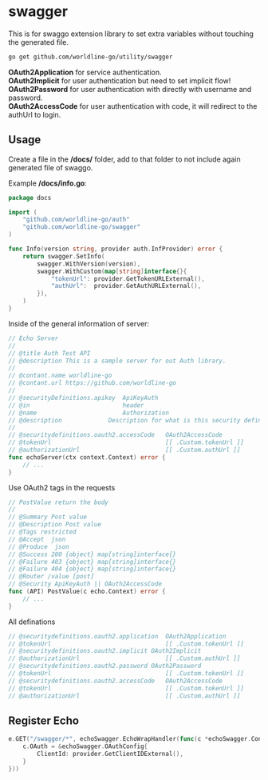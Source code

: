 # swagger

This is for swaggo extension library to set extra variables without touching the generated file.

```sh
go get github.com/worldline-go/utility/swagger
```

__OAuth2Application__ for service authentication.  
__OAuth2Implicit__ for user authentication but need to set implicit flow!  
__OAuth2Password__ for user authentication with directly with username and password.  
__OAuth2AccessCode__ for user authentication with code, it will redirect to the authUrl to login.  


## Usage

Create a file in the __/docs/__ folder, add to that folder to not include again generated file of swaggo.

Example __/docs/info.go__:

```go
package docs

import (
	"github.com/worldline-go/auth"
	"github.com/worldline-go/swagger"
)

func Info(version string, provider auth.InfProvider) error {
	return swagger.SetInfo(
		swagger.WithVersion(version),
		swagger.WithCustom(map[string]interface{}{
			"tokenUrl": provider.GetTokenURLExternal(),
			"authUrl":  provider.GetAuthURLExternal(),
		}),
	)
}
```

Inside of the general information of server:

```go
// Echo Server
//
// @title Auth Test API
// @description This is a sample server for out Auth library.
//
// @contant.name worldline-go
// @contant.url https://github.com/worldline-go
//
// @securityDefinitions.apikey	ApiKeyAuth
// @in							header
// @name						Authorization
// @description				Description for what is this security definition being used
//
// @securitydefinitions.oauth2.accessCode	OAuth2AccessCode
// @tokenUrl								[[ .Custom.tokenUrl ]]
// @authorizationUrl						[[ .Custom.authUrl ]]
func echoServer(ctx context.Context) error {
    // ...
}
```

Use OAuth2 tags in the requests

```go
// PostValue return the body
//
// @Summary Post value
// @Description Post value
// @Tags restricted
// @Accept  json
// @Produce  json
// @Success 200 {object} map[string]interface{}
// @Failure 403 {object} map[string]interface{}
// @Failure 404 {object} map[string]interface{}
// @Router /value [post]
// @Security ApiKeyAuth || OAuth2AccessCode
func (API) PostValue(c echo.Context) error {
    // ...
}
```

All definations

```go
// @securitydefinitions.oauth2.application	OAuth2Application
// @tokenUrl								[[ .Custom.tokenUrl ]]
// @securitydefinitions.oauth2.implicit	OAuth2Implicit
// @authorizationUrl						[[ .Custom.authUrl ]]
// @securitydefinitions.oauth2.password	OAuth2Password
// @tokenUrl								[[ .Custom.tokenUrl ]]
// @securitydefinitions.oauth2.accessCode	OAuth2AccessCode
// @tokenUrl								[[ .Custom.tokenUrl ]]
// @authorizationUrl						[[ .Custom.authUrl ]]
```

## Register Echo

```go
e.GET("/swagger/*", echoSwagger.EchoWrapHandler(func(c *echoSwagger.Config) {
	c.OAuth = &echoSwagger.OAuthConfig{
		ClientId: provider.GetClientIDExternal(),
	}
}))
```
